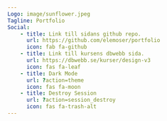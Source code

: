 ```yaml
---
Logo: image/sunflower.jpeg
Tagline: Portfolio
Social:
    - title: Link till sidans github repo.
      url: https://github.com/elemoser/portfolio
      icon: fab fa-github
    - title: Link till kursens dbwebb sida.
      url: https://dbwebb.se/kurser/design-v3
      icon: fas fa-leaf
    - title: Dark Mode
      url: ?action=theme
      icon: fas fa-moon
    - title: Destroy Session
      url: ?action=session_destroy
      icon: fas fa-trash-alt
---
```

